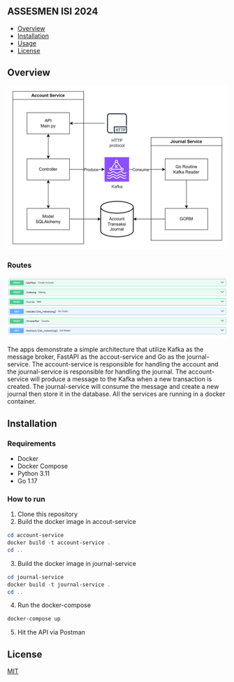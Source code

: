 ## ASSESMEN ISI 2024
- [Overview](#overview)
- [Installation](#installation)
- [Usage](#usage)
- [License](#license)

## Overview

![Architecture](asset/architecture_nt.png)

### Routes
![Routes](asset/default_route.png)

The apps demonstrate a simple architecture that utilize Kafka as the message broker, FastAPI as the accout-service and Go as the journal-service. The account-service is responsible for handling the account and the journal-service is responsible for handling the journal. The account-service will produce a message to the Kafka when a new transaction is created. The journal-service will consume the message and create a new journal then store it in the database. All the services are running in a docker container.

## Installation

### Requirements
- Docker
- Docker Compose
- Python 3.11
- Go 1.17

### How to run
1. Clone this repository
2. Build the docker image in accout-service 
```powershell
cd account-service
docker build -t account-service .
cd ..
```
3. Build the docker image in journal-service 
```powershell
cd journal-service
docker build -t journal-service .
cd ..
```
4. Run the docker-compose
```powershell
docker-compose up
```
5. Hit the API via Postman

## License
[MIT](https://choosealicense.com/licenses/mit/)